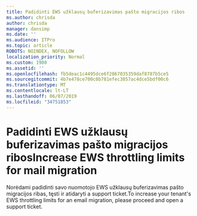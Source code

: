 ```yaml
---
title: Padidinti EWS užklausų buferizavimas pašto migracijos ribos
ms.author: chrisda
author: chrisda
manager: dansimp
ms.date: ''
ms.audience: ITPro
ms.topic: article
ROBOTS: NOINDEX, NOFOLLOW
localization_priority: Normal
ms.custom: 1900
ms.assetid: ''
ms.openlocfilehash: fb5deac1c4495dce6f2867035359daf8787b5ce5
ms.sourcegitcommit: 4b7e478ce700c0b781efec3857ac4dce5bdf00c6
ms.translationtype: MT
ms.contentlocale: lt-LT
ms.lasthandoff: 06/07/2019
ms.locfileid: "34751853"
---
```

# <a name="increase-ews-throttling-limits-for-mail-migration"></a><span data-ttu-id="63723-102">Padidinti EWS užklausų buferizavimas pašto migracijos ribos</span><span class="sxs-lookup"><span data-stu-id="63723-102">Increase EWS throttling limits for mail migration</span></span>

<span data-ttu-id="63723-103">Norėdami padidinti savo nuomotojo EWS užklausų buferizavimas pašto migracijos ribas, tęsti ir atidaryti a support ticket.</span><span class="sxs-lookup"><span data-stu-id="63723-103">To increase your tenant's EWS throttling limits for an email migration, please proceed and open a support ticket.</span></span>
